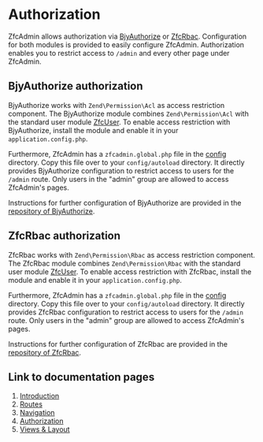 # Authorization
ZfcAdmin allows authorization via [BjyAuthorize](https://github.com/bjyoungblood/BjyAuthorize) or [ZfcRbac](https://github.com/ZF-Commons/ZfcRbac). Configuration for both modules is provided to easily configure ZfcAdmin. Authorization enables you to restrict access to `/admin` and every other page under ZfcAdmin.

## BjyAuthorize authorization
BjyAuthorize works with `Zend\Permission\Acl` as access restriction component. The BjyAuthorize module combines `Zend\Permission\Acl` with the standard user module [ZfcUser](https://github.com/ZF-Commons/ZfcUser). To enable access restriction with BjyAuthorize, install the module and enable it in your `application.config.php`.

Furthermore, ZfcAdmin has a `zfcadmin.global.php` file in the [config](../config/) directory. Copy this file over to your `config/autoload` directory. It directly provides BjyAuthorize configuration to restrict access to users for the `/admin` route. Only users in the "admin" group are allowed to access ZfcAdmin's pages.

Instructions for further configuration of BjyAuthorize are provided in the [repository of BjyAuthorize](https://github.com/bjyoungblood/BjyAuthorize).

## ZfcRbac authorization
ZfcRbac works with `Zend\Permission\Rbac` as access restriction component. The ZfcRbac module combines `Zend\Permission\Rbac` with the standard user module [ZfcUser](https://github.com/ZF-Commons/ZfcUser). To enable access restriction with ZfcRbac, install the module and enable it in your `application.config.php`.

Furthermore, ZfcAdmin has a `zfcadmin.global.php` file in the [config](../config/) directory. Copy this file over to your `config/autoload` directory. It directly provides ZfcRbac configuration to restrict access to users for the `/admin` route. Only users in the "admin" group are allowed to access ZfcAdmin's pages.

Instructions for further configuration of ZfcRbac are provided in the [repository of ZfcRbac](https://github.com/ZF-Commons/ZfcRbac).

## Link to documentation pages

 1. [Introduction](1.Introduction.md)
 2. [Routes](2.Routes.md)
 3. [Navigation](3.Navigation.md)
 4. [Authorization](4.Authorization.md)
 5. [Views & Layout](5.ViewLayout.md)
